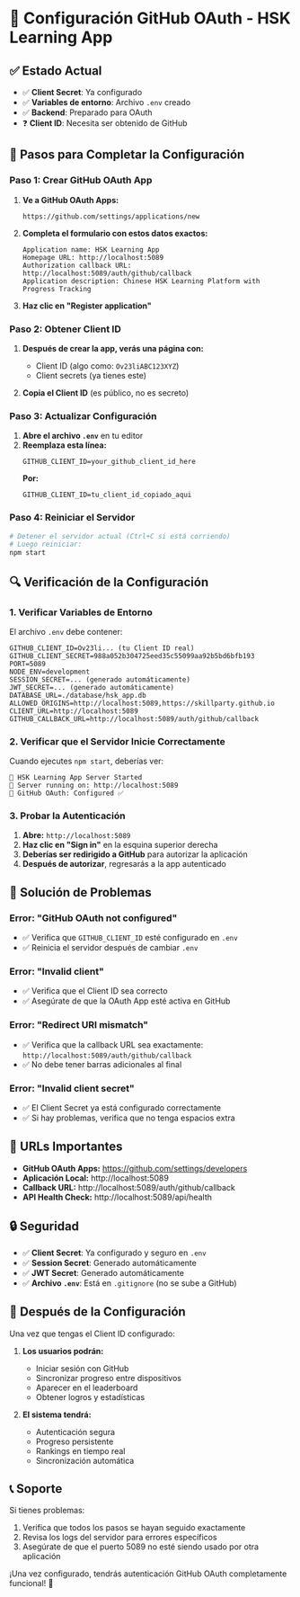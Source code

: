 # 🔐 Configuración GitHub OAuth - HSK Learning App

## ✅ Estado Actual

- ✅ **Client Secret**: Ya configurado
- ✅ **Variables de entorno**: Archivo `.env` creado
- ✅ **Backend**: Preparado para OAuth
- ❓ **Client ID**: Necesita ser obtenido de GitHub

## 🚀 Pasos para Completar la Configuración

### Paso 1: Crear GitHub OAuth App

1. **Ve a GitHub OAuth Apps:**
   ```
   https://github.com/settings/applications/new
   ```

2. **Completa el formulario con estos datos exactos:**
   ```
   Application name: HSK Learning App
   Homepage URL: http://localhost:5089
   Authorization callback URL: http://localhost:5089/auth/github/callback
   Application description: Chinese HSK Learning Platform with Progress Tracking
   ```

3. **Haz clic en "Register application"**

### Paso 2: Obtener Client ID

1. **Después de crear la app, verás una página con:**
   - Client ID (algo como: `Ov23liABC123XYZ`)
   - Client secrets (ya tienes este)

2. **Copia el Client ID** (es público, no es secreto)

### Paso 3: Actualizar Configuración

1. **Abre el archivo `.env`** en tu editor
2. **Reemplaza esta línea:**
   ```
   GITHUB_CLIENT_ID=your_github_client_id_here
   ```
   **Por:**
   ```
   GITHUB_CLIENT_ID=tu_client_id_copiado_aqui
   ```

### Paso 4: Reiniciar el Servidor

```bash
# Detener el servidor actual (Ctrl+C si está corriendo)
# Luego reiniciar:
npm start
```

## 🔍 Verificación de la Configuración

### 1. Verificar Variables de Entorno

El archivo `.env` debe contener:
```env
GITHUB_CLIENT_ID=Ov23li... (tu Client ID real)
GITHUB_CLIENT_SECRET=988a052b304725eed35c55099aa92b5bd6bfb193
PORT=5089
NODE_ENV=development
SESSION_SECRET=... (generado automáticamente)
JWT_SECRET=... (generado automáticamente)
DATABASE_URL=./database/hsk_app.db
ALLOWED_ORIGINS=http://localhost:5089,https://skillparty.github.io
CLIENT_URL=http://localhost:5089
GITHUB_CALLBACK_URL=http://localhost:5089/auth/github/callback
```

### 2. Verificar que el Servidor Inicie Correctamente

Cuando ejecutes `npm start`, deberías ver:
```
🚀 HSK Learning App Server Started
📍 Server running on: http://localhost:5089
🔐 GitHub OAuth: Configured ✅
```

### 3. Probar la Autenticación

1. **Abre:** `http://localhost:5089`
2. **Haz clic en "Sign in"** en la esquina superior derecha
3. **Deberías ser redirigido a GitHub** para autorizar la aplicación
4. **Después de autorizar**, regresarás a la app autenticado

## 🐛 Solución de Problemas

### Error: "GitHub OAuth not configured"
- ✅ Verifica que `GITHUB_CLIENT_ID` esté configurado en `.env`
- ✅ Reinicia el servidor después de cambiar `.env`

### Error: "Invalid client"
- ✅ Verifica que el Client ID sea correcto
- ✅ Asegúrate de que la OAuth App esté activa en GitHub

### Error: "Redirect URI mismatch"
- ✅ Verifica que la callback URL sea exactamente: `http://localhost:5089/auth/github/callback`
- ✅ No debe tener barras adicionales al final

### Error: "Invalid client secret"
- ✅ El Client Secret ya está configurado correctamente
- ✅ Si hay problemas, verifica que no tenga espacios extra

## 🎯 URLs Importantes

- **GitHub OAuth Apps:** https://github.com/settings/developers
- **Aplicación Local:** http://localhost:5089
- **Callback URL:** http://localhost:5089/auth/github/callback
- **API Health Check:** http://localhost:5089/api/health

## 🔒 Seguridad

- ✅ **Client Secret**: Ya configurado y seguro en `.env`
- ✅ **Session Secret**: Generado automáticamente
- ✅ **JWT Secret**: Generado automáticamente
- ✅ **Archivo `.env`**: Está en `.gitignore` (no se sube a GitHub)

## 🚀 Después de la Configuración

Una vez que tengas el Client ID configurado:

1. **Los usuarios podrán:**
   - Iniciar sesión con GitHub
   - Sincronizar progreso entre dispositivos
   - Aparecer en el leaderboard
   - Obtener logros y estadísticas

2. **El sistema tendrá:**
   - Autenticación segura
   - Progreso persistente
   - Rankings en tiempo real
   - Sincronización automática

## 📞 Soporte

Si tienes problemas:
1. Verifica que todos los pasos se hayan seguido exactamente
2. Revisa los logs del servidor para errores específicos
3. Asegúrate de que el puerto 5089 no esté siendo usado por otra aplicación

¡Una vez configurado, tendrás autenticación GitHub OAuth completamente funcional! 🎉
